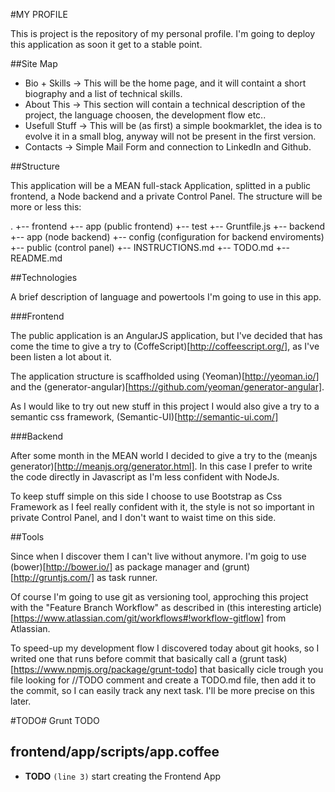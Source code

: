 #MY PROFILE

This is project is the repository of my personal profile. I'm going to deploy this application as soon it get to a stable point.

##Site Map

- Bio + Skills -> This will be the home page, and it will containt a short biography and a list of technical skills.
- About This -> This section will contain a technical description of the project, the language choosen, the development flow etc..
- Usefull Stuff -> This will be (as first) a simple bookmarklet, the idea is to evolve it in a small blog, anyway will not be present in the first version.
- Contacts -> Simple Mail Form and connection to LinkedIn and Github.

##Structure

This application will be a MEAN full-stack Application, splitted in a public frontend, a Node backend and a private Control Panel. The structure will be more or less this:

.
+-- frontend
    +-- app (public frontend)
    +-- test
    +-- Gruntfile.js
+-- backend
    +-- app (node backend)
    +-- config (configuration for backend enviroments)
    +-- public (control panel)
+-- INSTRUCTIONS.md
+-- TODO.md
+-- README.md

##Technologies

A brief description of language and powertools I'm going to use in this app.

###Frontend

The public application is an AngularJS application, but I've decided that has come the time to give a try to (CoffeScript)[http://coffeescript.org/], as I've been listen a lot about it.

The application structure is scaffholded using (Yeoman)[http://yeoman.io/] and the (generator-angular)[https://github.com/yeoman/generator-angular].

As I would like to try out new stuff in this project I would also give a try to a semantic css framework, (Semantic-UI)[http://semantic-ui.com/]

###Backend

After some month in the MEAN world I decided to give a try to the (meanjs generator)[http://meanjs.org/generator.html]. In this case I prefer to write the code directly in Javascript as I'm less confident with NodeJs.

To keep stuff simple on this side I choose to use Bootstrap as Css Framework as I feel really confident with it, the style is not so important in private Control Panel, and I don't want to waist time on this side.

##Tools

Since when I discover them I can't live without anymore. I'm goig to use (bower)[http://bower.io/] as package manager and (grunt)[http://gruntjs.com/] as task runner.

Of course I'm going to use git as versioning tool, approching this project with the "Feature Branch Workflow" as described in (this interesting article)[https://www.atlassian.com/git/workflows#!workflow-gitflow] from Atlassian.

To speed-up my development flow I discovered today about git hooks, so I writed one that runs before commit that basically call a (grunt task)[https://www.npmjs.org/package/grunt-todo] that basically cicle trough you file looking for //TODO comment and create a TODO.md file, then add it to the commit, so I can easily track any next task. I'll be more precise on this later.



#TODO# Grunt TODO

## frontend/app/scripts/app.coffee

-  **TODO** `(line 3)`  start creating the Frontend App

